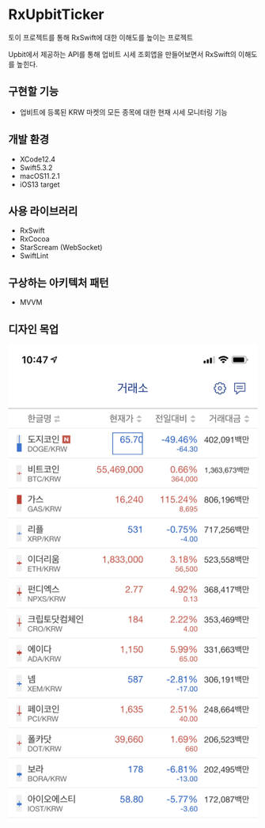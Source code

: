 #  RxUpbitTicker

토이 프로젝트를 통해 RxSwift에 대한 이해도를 높이는 프로젝트

Upbit에서 제공하는 API를 통해 업비트 시세 조회앱을 만들어보면서 RxSwift의 이해도를 높힌다.

## 구현할 기능

- 업비트에 등록된 KRW 마켓의 모든 종목에 대한 현재 시세 모니터링 기능

## 개발 환경

- XCode12.4
- Swift5.3.2
- macOS11.2.1
- iOS13 target

## 사용 라이브러리

- RxSwift
- RxCocoa
- StarScream (WebSocket)
- SwiftLint

## 구상하는 아키텍처 패턴

- MVVM

## 디자인 목업

![mockup](mockup.jpeg)

